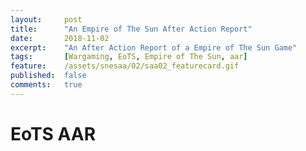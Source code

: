 ```yaml
---
layout:     post
title:      "An Empire of The Sun After Action Report"
date:       2018-11-02
excerpt:    "An After Action Report of a Empire of The Sun Game"
tags:       [Wargaming, EoTS, Empire of The Sun, aar]
feature:    /assets/snesaa/02/saa02_featurecard.gif
published:  false
comments:   true
---
```

# EoTS AAR
